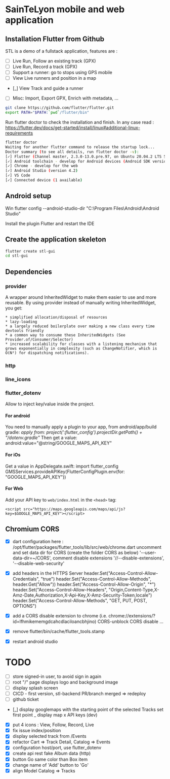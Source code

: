 # SainTeLyon mobile and web application
## Installation Flutter from Github
STL is a demo of a fullstack application, features are :
- [ ] Live Run, Follow an existing track (GPX)
- [ ] Live Run, Record a track (GPX)
- [ ] Support a runner: go to stops using GPS mobile
- [ ] View Live runners and position in a map
- [_] View Track and guide a runner
- [ ] Misc: Import, Export GPX, Enrich with metadata, ...

````bash
git clone https://github.com/flutter/flutter.git
export PATH="$PATH:`pwd`/flutter/bin"
````

Run flutter doctor to check the installation and finish. In any case read : https://flutter.dev/docs/get-started/install/linux#additional-linux-requirements

````sh
flutter doctor
Waiting for another flutter command to release the startup lock...
Doctor summary (to see all details, run flutter doctor -v):
[✓] Flutter (Channel master, 2.3.0-13.0.pre.97, on Ubuntu 20.04.2 LTS 5.8.0-53-generic, locale en_US.UTF-8)
[✓] Android toolchain - develop for Android devices (Android SDK version 30.0.3)
[✓] Chrome - develop for the web
[✓] Android Studio (version 4.2)
[✓] VS Code
[✓] Connected device (1 available)
````

## Android setup

Win
flutter config --android-studio-dir "C:\Program Files\Android\Android Studio"

Install the plugin Flutter and restart the IDE 

## Create the application skeleton
````bash
flutter create stl-gui
cd stl-gui
````

## Dependencies
### provider
A wrapper around InheritedWidget to make them easier to use and more reusable. By using provider instead of manually writing InheritedWidget, you get:

    * simplified allocation/disposal of resources
    * lazy-loading
    * a largely reduced boilerplate over making a new class every time
    devtools friendly
    * a common way to consume these InheritedWidgets (See Provider.of/Consumer/Selector)
    * increased scalability for classes with a listening mechanism that grows exponentially in complexity (such as ChangeNotifier, which is O(N²) for dispatching notifications).

### http
### line_icons
### flutter_dotenv
Allow to inject key/value inside the project.

#### For android
You need to manually apply a plugin to your app, from android/app/build gradle:
 *apply from: project(':flutter_config').projectDir.getPath() + "/dotenv.gradle"*
Then get a value:
    android:value="@string/GOOGLE_MAPS_API_KEY"

#### For iOs
Get a value in AppDelegate.swift:
    import flutter_config
    GMSServices.provideAPIKey(FlutterConfigPlugin.env(for: "GOOGLE_MAPS_API_KEY"))

#### For Web
Add your API key to `web/index.html` in the `<head>` tag:
```
<script src="https://maps.googleapis.com/maps/api/js?key=$GOOGLE_MAPS_API_KEY"></script>
```

## Chromium CORS
- [x] dart configuration here : /opt/flutter/packages/flutter_tools/lib/src/web/chrome.dart
uncomment and set data dir for CORS (create the folder CORS as below)
   '--user-data-dir=~/CORS',
comment disable extensions
   '//--disable-extensions',
   '--disable-web-security'

- [x] add headers in the HTTPS Server
  header.Set("Access-Control-Allow-Credentials", "true")
  header.Set("Access-Control-Allow-Methods", header.Get("Allow"))
  header.Set("Access-Control-Allow-Origin", "*")
  header.Set("Access-Control-Allow-Headers", "Origin,Content-Type,X-Amz-Date,Authorization,X-Api-Key,X-Amz-Security-Token,locale")
  header.Set("Access-Control-Allow-Methods", "GET, PUT, POST, OPTIONS")

- [x] add a CORS disable extension to chrome (i.e. chrome://extensions/?id=lfhmikememgdcahcdlaciloancbhjino)
  CORS-unblock
  CORS disable
  ...
- [x] remove  flutter/bin/cache/flutter_tools.stamp
- [x] restart android studio

# TODO
- [ ] store signed-in user, to avoid sign in again
- [ ] root "/" page displays logo and background image
- [ ] display splash screen
- [ ] CICD - first version, stl-backend PR/branch merged => redeploy
- [ ] github ticket 
- [_] display googlemaps with the starting point of the selected Tracks
     set first point
   _ display map
   x API keys (dev)
- [x] put 4 icons : View, Follow, Record, Live
- [x] fix issue index/position
- [x] display selected track from /Events
- [x] refactor Cart => Track Detail, Catalog => Events
- [x] configuration host/port, use flutter_dotenv
- [x] create api rest fake Album data (http)
- [x] button Go same color than Box item
- [x] change name of 'Add' button to 'Go'
- [x] align Model Catalog => Tracks
